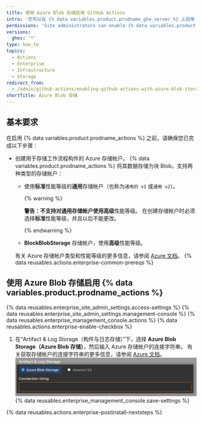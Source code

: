 ```yaml
---
title: 使用 Azure Blob 存储启用 GitHub Actions
intro: '您可以在 {% data variables.product.prodname_ghe_server %} 上启用 {% data variables.product.prodname_actions %}，并使用 Azure Blob 存储来存储工作流程运行生成的构件。'
permissions: 'Site administrators can enable {% data variables.product.prodname_actions %} and configure enterprise settings.'
versions:
  ghes: '*'
type: how_to
topics:
  - Actions
  - Enterprise
  - Infrastructure
  - Storage
redirect_from:
  - /admin/github-actions/enabling-github-actions-with-azure-blob-storage
shortTitle: Azure Blob 存储
---
```


## 基本要求

在启用 {% data variables.product.prodname_actions %} 之前，请确保您已完成以下步骤：

* 创建用于存储工作流程构件的 Azure 存储帐户。 {% data variables.product.prodname_actions %} 将其数据存储为块 Blob，支持两种类型的存储帐户：
  * 使用**标准**性能等级的**通用**存储帐户（也称为`通用的 v1` 或`通用 v2`）。

    {% warning %}

    **警告：**不支持对通用存储帐户使用**高级**性能等级。 在创建存储帐户时必须选择**标准**性能等级，并且以后不能更改。

    {% endwarning %}
  * **BlockBlobStorage** 存储帐户，使用**高级**性能等级。

  有关 Azure 存储帐户类型和性能等级的更多信息，请参阅 [Azure 文档](https://docs.microsoft.com/en-us/azure/storage/common/storage-account-overview?toc=/azure/storage/blobs/toc.json#types-of-storage-accounts)。
{% data reusables.actions.enterprise-common-prereqs %}

## 使用 Azure Blob 存储启用 {% data variables.product.prodname_actions %}

{% data reusables.enterprise_site_admin_settings.access-settings %}
{% data reusables.enterprise_site_admin_settings.management-console %}
{% data reusables.enterprise_management_console.actions %}
{% data reusables.actions.enterprise-enable-checkbox %}
1. 在“Artifact & Log Storage（构件与日志存储）”下，选择 **Azure Blob Storage（Azure Blob 存储）**，然后输入 Azure 存储帐户的连接字符串。 有关获取存储帐户的连接字符串的更多信息，请参阅 [Azure 文档](https://docs.microsoft.com/en-us/azure/storage/common/storage-account-keys-manage?tabs=azure-portal#view-account-access-keys)。 ![用于选择 Azure Blob 存储和连接字符串字段的单选按钮](/assets/images/enterprise/management-console/actions-azure-storage.png)
{% data reusables.enterprise_management_console.save-settings %}

{% data reusables.actions.enterprise-postinstall-nextsteps %}
